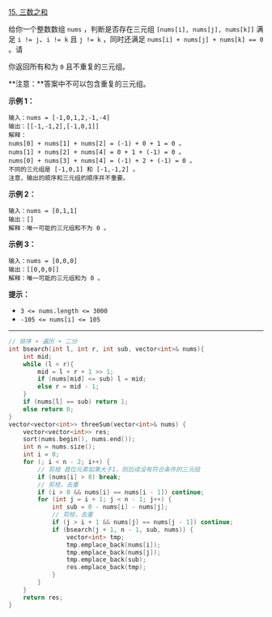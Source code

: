 [15. 三数之和](https://leetcode.cn/problems/3sum/)

给你一个整数数组 `nums` ，判断是否存在三元组 `[nums[i], nums[j], nums[k]]` 满足 `i != j`、`i != k` 且 `j != k` ，同时还满足 `nums[i] + nums[j] + nums[k] == 0` 。请

你返回所有和为 `0` 且不重复的三元组。

**注意：**答案中不可以包含重复的三元组。

**示例 1：**

```
输入：nums = [-1,0,1,2,-1,-4]
输出：[[-1,-1,2],[-1,0,1]]
解释：
nums[0] + nums[1] + nums[2] = (-1) + 0 + 1 = 0 。
nums[1] + nums[2] + nums[4] = 0 + 1 + (-1) = 0 。
nums[0] + nums[3] + nums[4] = (-1) + 2 + (-1) = 0 。
不同的三元组是 [-1,0,1] 和 [-1,-1,2] 。
注意，输出的顺序和三元组的顺序并不重要。
```

**示例 2：**

```
输入：nums = [0,1,1]
输出：[]
解释：唯一可能的三元组和不为 0 。
```

**示例 3：**

```
输入：nums = [0,0,0]
输出：[[0,0,0]]
解释：唯一可能的三元组和为 0 。
```

**提示：**

-   `3 <= nums.length <= 3000`
-   `-105 <= nums[i] <= 105`

---

```c++
// 排序 + 遍历 + 二分
int bsearch(int l, int r, int sub, vector<int>& nums){
    int mid;
    while (l < r){
        mid = l + r + 1 >> 1;
        if (nums[mid] <= sub) l = mid;
        else r = mid - 1;
    }
    if (nums[l] == sub) return 1;
    else return 0;
}
vector<vector<int>> threeSum(vector<int>& nums) {
    vector<vector<int>> res;
    sort(nums.begin(), nums.end());
    int n = nums.size();
    int i = 0;
    for (; i < n - 2; i++) {
        // 剪枝 首位元素如果大于1，则后续没有符合条件的三元组
        if (nums[i] > 0) break;
        // 剪枝，去重
        if (i > 0 && nums[i] == nums[i - 1]) continue;
        for (int j = i + 1; j < n - 1; j++) {
            int sub = 0 - nums[i] - nums[j];
            // 剪枝，去重
            if (j > i + 1 && nums[j] == nums[j - 1]) continue;
            if (bsearch(j + 1, n - 1, sub, nums)) {
                vector<int> tmp;
                tmp.emplace_back(nums[i]);
                tmp.emplace_back(nums[j]);
                tmp.emplace_back(sub);
                res.emplace_back(tmp);
            }
        }
    }
    return res;
}
```

